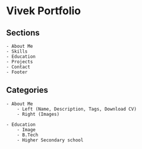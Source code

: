 # Vivek Portfolio

## Sections

    - About Me
    - Skills
    - Education
    - Projects
    - Contact
    - Footer

## Categories

    - About Me
        - Left (Name, Description, Tags, Download CV)
        - Right (Images)

    - Education
        - Image
        - B.Tech
        - Higher Secondary school
